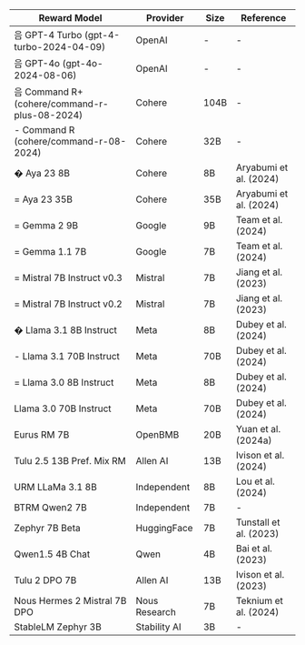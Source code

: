 | Reward Model | Provider | Size | Reference |
| --- | --- | --- | --- |
| 음 GPT-4 Turbo (gpt-4-turbo-2024-04-09) | OpenAI | - | - |
| 음 GPT-4o (gpt-4o-2024-08-06) | OpenAI | - | - |
| 음 Command R+ (cohere/command-r-plus-08-2024) | Cohere | 104B | - |
| - Command R (cohere/command-r-08-2024) | Cohere | 32B | - |
| � Aya 23 8B | Cohere | 8B | Aryabumi et al. (2024) |
| = Aya 23 35B | Cohere | 35B | Aryabumi et al. (2024) |
| = Gemma 2 9B | Google | 9B | Team et al. (2024) |
| = Gemma 1.1 7B | Google | 7B | Team et al. (2024) |
| = Mistral 7B Instruct v0.3 | Mistral | 7B | Jiang et al. (2023) |
| = Mistral 7B Instruct v0.2 | Mistral | 7B | Jiang et al. (2023) |
| � Llama 3.1 8B Instruct | Meta | 8B | Dubey et al. (2024) |
| - Llama 3.1 70B Instruct | Meta | 70B | Dubey et al. (2024) |
| = Llama 3.0 8B Instruct | Meta | 8B | Dubey et al. (2024) |
| Llama 3.0 70B Instruct | Meta | 70B | Dubey et al. (2024) |
| Eurus RM 7B | OpenBMB | 20B | Yuan et al. (2024a) |
| Tulu 2.5 13B Pref. Mix RM | Allen AI | 13B | Ivison et al. (2024) |
| URM LLaMa 3.1 8B | Independent | 8B | Lou et al. (2024) |
| BTRM Qwen2 7B | Independent | 7B | - |
| Zephyr 7B Beta | HuggingFace | 7B | Tunstall et al. (2023) |
| Qwen1.5 4B Chat | Qwen | 4B | Bai et al. (2023) |
| Tulu 2 DPO 7B | Allen AI | 13B | Ivison et al. (2023) |
| Nous Hermes 2 Mistral 7B DPO | Nous Research | 7B | Teknium et al. (2024) |
| StableLM Zephyr 3B | Stability AI | 3B | - |
